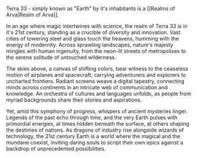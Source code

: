 Terra 33 - simply known as "Earth" by it's inhabitants is a [[Realms of Arva|Realm of Arva]]. 

In an age where magic intertwines with science, the realm of Terra 33 is in it's 21st century, standing as a crucible of diversity and innovation. Vast cities of towering steel and glass touch the heavens, humming with the energy of modernity. Across sprawling landscapes, nature's majesty mingles with human ingenuity, from the neon-lit streets of metropolises to the serene solitude of untouched wilderness.

The skies above, a canvas of shifting colors, bear witness to the ceaseless motion of airplanes and spacecraft, carrying adventurers and explorers to uncharted frontiers. Radiant screens weave a digital tapestry, connecting minds across continents in an intricate web of communication and knowledge. An orchestra of cultures and languages unfolds, as people from myriad backgrounds share their stories and aspirations.

Yet, amid this symphony of progress, whispers of ancient mysteries linger. Legends of the past echo through time, and the very Earth pulses with primordial energies, at times hidden beneath the surface, at others shaping the destinies of nations. As dragons of industry rise alongside wizards of technology, the 21st century Earth is a world where the magical and the mundane coexist, inviting daring souls to script their own epics against a backdrop of unprecedented possibilities.